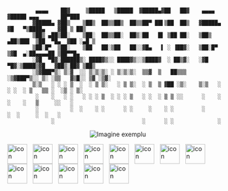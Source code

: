 ```
        
         ▄▄▄▄    ██▓     ▒█████   ▒█████  ▓█████▄▓██   ██▓    ▄▄▄▄   ▓█████ ▄▄▄       ██▀███  
        ▓█████▄ ▓██▒    ▒██▒  ██▒▒██▒  ██▒▒██▀ ██▌▒██  ██▒   ▓█████▄ ▓█   ▀▒████▄    ▓██ ▒ ██▒
        ▒██▒ ▄██▒██░    ▒██░  ██▒▒██░  ██▒░██   █▌ ▒██ ██░   ▒██▒ ▄██▒███  ▒██  ▀█▄  ▓██ ░▄█ ▒
        ▒██░█▀  ▒██░    ▒██   ██░▒██   ██░░▓█▄   ▌ ░ ▐██▓░   ▒██░█▀  ▒▓█  ▄░██▄▄▄▄██ ▒██▀▀█▄  
        ░▓█  ▀█▓░██████▒░ ████▓▒░░ ████▓▒░░▒████▓  ░ ██▒▓░   ░▓█  ▀█▓░▒████▒▓█   ▓██▒░██▓ ▒██▒
        ░▒▓███▀▒░ ▒░▓  ░░ ▒░▒░▒░ ░ ▒░▒░▒░  ▒▒▓  ▒   ██▒▒▒    ░▒▓███▀▒░░ ▒░ ░▒▒   ▓▒█░░ ▒▓ ░▒▓░
        ▒░▒   ░ ░ ░ ▒  ░  ░ ▒ ▒░   ░ ▒ ▒░  ░ ▒  ▒ ▓██ ░▒░    ▒░▒   ░  ░ ░  ░ ▒   ▒▒ ░  ░▒ ░ ▒░
         ░    ░   ░ ░   ░ ░ ░ ▒  ░ ░ ░ ▒   ░ ░  ░ ▒ ▒ ░░      ░    ░    ░    ░   ▒     ░░   ░ 
         ░          ░  ░    ░ ░      ░ ░     ░    ░ ░         ░         ░  ░     ░  ░   ░     
              ░                            ░      ░ ░              ░                          

```

<p align="center">
  <img src="https://github.com/user-attachments/assets/08617cd6-308f-49e3-91a6-c76663860f28" alt="Imagine exemplu" />
</p>


<img align="left" alt="icon" width="45px" style="padding-right:10px;" src="https://cdn.jsdelivr.net/gh/devicons/devicon@latest/icons/cplusplus/cplusplus-original.svg" />
<img align="left" alt="icon" width="45px" style="padding-right:10px;"  src="https://cdn.jsdelivr.net/gh/devicons/devicon@latest/icons/csharp/csharp-original.svg" />
<img align="left" alt="icon" width="45px" style="padding-right:10px;"
src="https://cdn.jsdelivr.net/gh/devicons/devicon@latest/icons/javascript/javascript-original.svg" />
<img align="left" alt="icon" width="45px" style="padding-right:10px;"
src="https://cdn.jsdelivr.net/gh/devicons/devicon@latest/icons/nodejs/nodejs-original-wordmark.svg" />
<img align="left" alt="icon" width="45px" style="padding-right:10px;"          
src="https://cdn.jsdelivr.net/gh/devicons/devicon@latest/icons/python/python-original.svg" />
<img align="left" alt="icon" width="45px" style="padding-right:10px;"
src="https://cdn.jsdelivr.net/gh/devicons/devicon@latest/icons/oracle/oracle-original.svg" />
<img align="left" alt="icon" width="45px" style="padding-right:10px;"
src="https://cdn.jsdelivr.net/gh/devicons/devicon@latest/icons/mongodb/mongodb-original-wordmark.svg" />
<img align="left" alt="icon" width="45px" style="padding-right:10px;"
src="https://cdn.jsdelivr.net/gh/devicons/devicon@latest/icons/html5/html5-original.svg" />
<img align="left" alt="icon" width="45px" style="padding-right:10px;"
src="https://cdn.jsdelivr.net/gh/devicons/devicon@latest/icons/unity/unity-original.svg"/>
<img align="left" alt="icon" width="45px" style="padding-right:10px;"
src="https://cdn.jsdelivr.net/gh/devicons/devicon@latest/icons/visualstudio/visualstudio-original.svg" />
<img align="left" alt="icon" width="45px" style="padding-right:10px;"
src="https://cdn.jsdelivr.net/gh/devicons/devicon@latest/icons/vscode/vscode-original.svg" />
<img align="left" alt="icon" width="45px" style="padding-right:10px;"
src="https://cdn.jsdelivr.net/gh/devicons/devicon@latest/icons/github/github-original.svg" />
<img align="left" alt="icon" width="45px" style="padding-right:10px;"
src="https://cdn.jsdelivr.net/gh/devicons/devicon@latest/icons/linux/linux-original.svg" />
<br />





